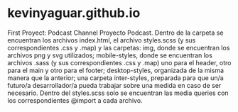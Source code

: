 # kevinyaguar.github.io
First Proyect: Podcast Channel
Proyecto Podcast.
Dentro de la carpeta se encuentran los archivos index.html, el archivo styles.scss (y sus correspondientes .css y .map) y las carpetas: 
img, donde se encuentran los archivos png y svg utilizados; mobile-styles, donde se encuentran los archivos .sass (y sus correspondientes .css y .map) 
uno para el header, otro para el main y otro para el footer; desktop-styles, organizada de la misma manera que la anterior; una carpeta inter-styles, 
preparada para que un/a futuro/a desarrollador/a pueda trabajar sobre una medida en caso de ser necesario. 
Dentro del styles.scss solo se encuentran las media queries con los correspondientes @import a cada archivo. 

